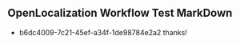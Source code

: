## OpenLocalization Workflow Test MarkDown

* b6dc4009-7c21-45ef-a34f-1de98784e2a2 
thanks!



<!--HONumber=Jan16_HO4-->
